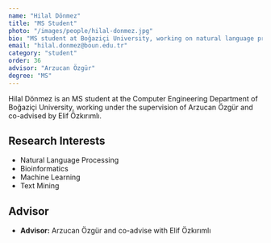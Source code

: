```yaml
---
name: "Hilal Dönmez"
title: "MS Student"
photo: "/images/people/hilal-donmez.jpg"
bio: "MS student at Boğaziçi University, working on natural language processing and bioinformatics under the supervision of Arzucan Özgür and co-advised by Elif Özkırımlı."
email: "hilal.donmez@boun.edu.tr"
category: "student"
order: 36
advisor: "Arzucan Özgür"
degree: "MS"
---
```


Hilal Dönmez is an MS student at the Computer Engineering Department of Boğaziçi University, working under the supervision of Arzucan Özgür and co-advised by Elif Özkırımlı.

## Research Interests

- Natural Language Processing
- Bioinformatics
- Machine Learning
- Text Mining

## Advisor

- **Advisor:** Arzucan Özgür and co-advise with Elif Özkırımlı